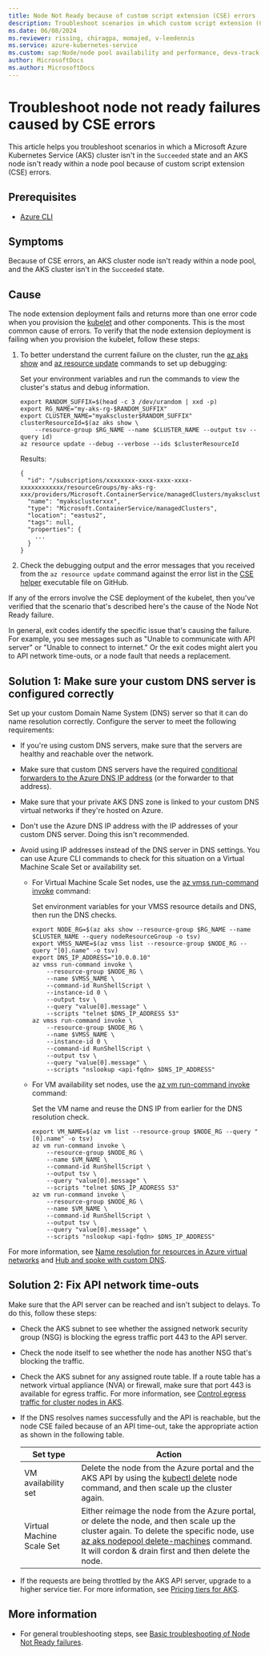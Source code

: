 ```yaml
---
title: Node Not Ready because of custom script extension (CSE) errors
description: Troubleshoot scenarios in which custom script extension (CSE) errors cause Node Not Ready states in an Azure Kubernetes Service (AKS) cluster node pool.
ms.date: 06/08/2024
ms.reviewer: rissing, chiragpa, momajed, v-leedennis
ms.service: azure-kubernetes-service
ms.custom: sap:Node/node pool availability and performance, devx-track-azurecli, innovation-engine
author: MicrosoftDocs
ms.author: MicrosoftDocs
---
```


# Troubleshoot node not ready failures caused by CSE errors

This article helps you troubleshoot scenarios in which a Microsoft Azure Kubernetes Service (AKS) cluster isn't in the `Succeeded` state and an AKS node isn't ready within a node pool because of custom script extension (CSE) errors.

## Prerequisites

- [Azure CLI](/cli/azure/install-azure-cli)

## Symptoms

Because of CSE errors, an AKS cluster node isn't ready within a node pool, and the AKS cluster isn't in the `Succeeded` state.

## Cause

The node extension deployment fails and returns more than one error code when you provision the [kubelet](https://kubernetes.io/docs/reference/command-line-tools-reference/kubelet/) and other components. This is the most common cause of errors. To verify that the node extension deployment is failing when you provision the kubelet, follow these steps:

1. To better understand the current failure on the cluster, run the [az aks show](/cli/azure/aks#az-aks-show) and [az resource update](/cli/azure/resource#az-resource-update) commands to set up debugging:

    Set your environment variables and run the commands to view the cluster's status and debug information.

    ```azurecli
    export RANDOM_SUFFIX=$(head -c 3 /dev/urandom | xxd -p)
    export RG_NAME="my-aks-rg-$RANDOM_SUFFIX"
    export CLUSTER_NAME="myakscluster$RANDOM_SUFFIX"
    clusterResourceId=$(az aks show \
        --resource-group $RG_NAME --name $CLUSTER_NAME --output tsv --query id)
    az resource update --debug --verbose --ids $clusterResourceId
    ```

    Results:

    <!-- expected_similarity=0.3 -->

    ```output
    {
      "id": "/subscriptions/xxxxxxxx-xxxx-xxxx-xxxx-xxxxxxxxxxxx/resourceGroups/my-aks-rg-xxx/providers/Microsoft.ContainerService/managedClusters/myaksclusterxxx",
      "name": "myaksclusterxxx",
      "type": "Microsoft.ContainerService/managedClusters",
      "location": "eastus2",
      "tags": null,
      "properties": {
        ...
      }
    }
    ```

1. Check the debugging output and the error messages that you received from the `az resource update` command against the error list in the [CSE helper](https://github.com/Azure/AgentBaker/blob/1bf9892afd715a34e0c6b7312e712047f10319ce/parts/linux/cloud-init/artifacts/cse_helpers.sh) executable file on GitHub.

If any of the errors involve the CSE deployment of the kubelet, then you've verified that the scenario that's described here's the cause of the Node Not Ready failure.

In general, exit codes identify the specific issue that's causing the failure. For example, you see messages such as "Unable to communicate with API server" or "Unable to connect to internet." Or the exit codes might alert you to API network time-outs, or a node fault that needs a replacement.

## Solution 1: Make sure your custom DNS server is configured correctly

Set up your custom Domain Name System (DNS) server so that it can do name resolution correctly. Configure the server to meet the following requirements:

- If you're using custom DNS servers, make sure that the servers are healthy and reachable over the network.

- Make sure that custom DNS servers have the required [conditional forwarders to the Azure DNS IP address](/azure/private-link/private-endpoint-dns#on-premises-workloads-using-a-dns-forwarder) (or the forwarder to that address).

- Make sure that your private AKS DNS zone is linked to your custom DNS virtual networks if they're hosted on Azure.

- Don't use the Azure DNS IP address with the IP addresses of your custom DNS server. Doing this isn't recommended.

- Avoid using IP addresses instead of the DNS server in DNS settings. You can use Azure CLI commands to check for this situation on a Virtual Machine Scale Set or availability set.

  - For Virtual Machine Scale Set nodes, use the [az vmss run-command invoke](/cli/azure/vmss/run-command#az-vmss-run-command-invoke) command:

    Set environment variables for your VMSS resource details and DNS, then run the DNS checks.

    ```azurecli
    export NODE_RG=$(az aks show --resource-group $RG_NAME --name $CLUSTER_NAME --query nodeResourceGroup -o tsv)
    export VMSS_NAME=$(az vmss list --resource-group $NODE_RG --query "[0].name" -o tsv)
    export DNS_IP_ADDRESS="10.0.0.10"
    az vmss run-command invoke \
        --resource-group $NODE_RG \
        --name $VMSS_NAME \
        --command-id RunShellScript \
        --instance-id 0 \
        --output tsv \
        --query "value[0].message" \
        --scripts "telnet $DNS_IP_ADDRESS 53"
    az vmss run-command invoke \
        --resource-group $NODE_RG \
        --name $VMSS_NAME \
        --instance-id 0 \
        --command-id RunShellScript \
        --output tsv \
        --query "value[0].message" \
        --scripts "nslookup <api-fqdn> $DNS_IP_ADDRESS"
    ```

  - For VM availability set nodes, use the [az vm run-command invoke](/cli/azure/vm/run-command#az-vm-run-command-invoke) command:

    Set the VM name and reuse the DNS IP from earlier for the DNS resolution check.

    ```azurecli
    export VM_NAME=$(az vm list --resource-group $NODE_RG --query "[0].name" -o tsv)
    az vm run-command invoke \
        --resource-group $NODE_RG \
        --name $VM_NAME \
        --command-id RunShellScript \
        --output tsv \
        --query "value[0].message" \
        --scripts "telnet $DNS_IP_ADDRESS 53"
    az vm run-command invoke \
        --resource-group $NODE_RG \
        --name $VM_NAME \
        --command-id RunShellScript \
        --output tsv \
        --query "value[0].message" \
        --scripts "nslookup <api-fqdn> $DNS_IP_ADDRESS"
    ```

For more information, see [Name resolution for resources in Azure virtual networks](/azure/virtual-network/virtual-networks-name-resolution-for-vms-and-role-instances) and [Hub and spoke with custom DNS](/azure/aks/private-clusters#hub-and-spoke-with-custom-dns).

## Solution 2: Fix API network time-outs

Make sure that the API server can be reached and isn't subject to delays. To do this, follow these steps:

- Check the AKS subnet to see whether the assigned network security group (NSG) is blocking the egress traffic port 443 to the API server.

- Check the node itself to see whether the node has another NSG that's blocking the traffic.

- Check the AKS subnet for any assigned route table. If a route table has a network virtual appliance (NVA) or firewall, make sure that port 443 is available for egress traffic. For more information, see [Control egress traffic for cluster nodes in AKS](/azure/aks/limit-egress-traffic).

- If the DNS resolves names successfully and the API is reachable, but the node CSE failed because of an API time-out, take the appropriate action as shown in the following table.

  | Set type | Action |
  | -------- | ------ |
  | VM availability set | Delete the node from the Azure portal and the AKS API by using the [kubectl delete](https://kubernetes.io/docs/reference/generated/kubectl/kubectl-commands#delete) node command, and then scale up the cluster again. |
  | Virtual Machine Scale Set | Either reimage the node from the Azure portal, or delete the node, and then scale up the cluster again. To delete the specific node, use [az aks nodepool delete-machines](/cli/azure/aks/nodepool#az-aks-nodepool-delete-machines) command. It will cordon & drain first and then delete the node. |

- If the requests are being throttled by the AKS API server, upgrade to a higher service tier. For more information, see [Pricing tiers for AKS](/azure/aks/free-standard-pricing-tiers).

## More information

- For general troubleshooting steps, see [Basic troubleshooting of Node Not Ready failures](node-not-ready-basic-troubleshooting.md).